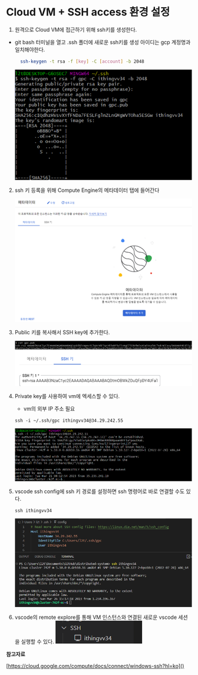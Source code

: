 # Cloud VM + SSH access 환경 설정

1. 원격으로 Cloud VM에 접근하기 위해 ssh키를 생성한다.
   
- git bash 터미널을 열고 .ssh 폴더에 새로운 ssh키를 생성 아이디는 gcp 계정명과 일치해야한다.
  ```bash
    ssh-keygen -t rsa -f [key] -C [account] -b 2048
  ```
  <img src="./../img/setup/15.png">

2. ssh 키 등록을 위해 Compute Engine의 메타데이터 탭에 들어간다
   
   <img src="./../img/setup/16.png">

3. Public 키를 복사해서 SSH key에 추가한다.

    <img src="./../img/setup/17.png">
    <img src="./../img/setup/18.png">

4. Private key를 사용하여 vm에 엑세스할 수 있다.
    - vm의 외부 IP 주소 필요 
    ```
    ssh -i ~/.ssh/gpc ithingvv34@34.29.242.55
    ```
    <img src="./../img/setup/19.png">

5. vscode ssh config에 ssh 키 경로를 설정하면 ssh 명령어로 바로 연결할 수도 있다.
   ```
   ssh ithingvv34
   ``` 
   <img src="./../img/setup/20.png">


6. vscode의 remote explore를 통해 VM 인스턴스와 연결된 새로운 vscode 세션을 실행할 수 있다.
    <img src="./../img/setup/21.png">
    

**참고자료**

[https://cloud.google.com/compute/docs/connect/windows-ssh?hl=ko]()